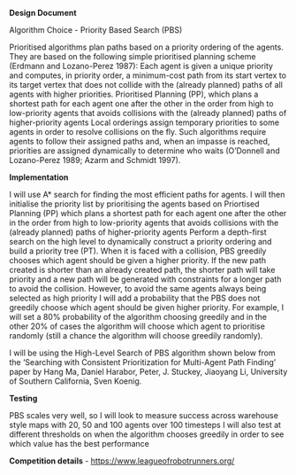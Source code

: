 **Design Document**

Algorithm Choice - Priority Based Search (PBS)

Prioritised algorithms plan paths based on a priority ordering of the agents. They are based on the following simple prioritised planning scheme (Erdmann and Lozano-Perez 1987): Each agent is given a unique priority and computes, in priority order, a minimum-cost path from its start vertex to its target vertex that does not collide with the (already planned) paths of all agents with higher priorities.
Prioritised Planning (PP), which plans a shortest path for each agent one after the other in the order from high to low-priority agents that avoids collisions with the (already planned) paths of higher-priority agents
Local orderings assign temporary priorities to some agents in order to resolve collisions on the fly. Such algorithms require agents to follow their assigned paths and, when an impasse is reached, priorities are assigned dynamically to determine who waits (O’Donnell and Lozano-Perez 1989; Azarm and Schmidt 1997).

**Implementation**

I will use A* search for finding the most efficient paths for agents. 
I will then initialise the priority list by prioritising the agents based on Priortised Planning (PP) which plans a shortest path for each agent one after the other in the order from high to low-priority agents that avoids collisions with the (already planned) paths of higher-priority agents
Perform a depth-first search on the high level to dynamically construct a priority ordering and build a priority tree (PT). When it is faced with a collision, PBS greedily chooses which agent should be given a higher priority. If the new path created is shorter than an already created path, the shorter path will take priority and a new path will be generated with constraints for a longer path to avoid the collision.
However, to avoid the same agents always being selected as high priority I will add a probability that the PBS does not greedily choose which agent should be given higher priority. For example, I will set a 80% probability of the algorithm choosing greedily and in the other 20% of cases the algorithm will choose which agent to prioritise randomly (still a chance the algorithm will choose greedily randomly).

I will be using the High-Level Search of PBS algorithm shown below from the ‘Searching with Consistent Prioritization for Multi-Agent Path Finding’ paper by Hang Ma, Daniel Harabor, Peter, J. Stuckey, Jiaoyang Li, University of Southern California, Sven Koenig. 

**Testing**

PBS scales very well, so I will look to measure success across warehouse style maps with 20, 50 and 100 agents over 100 timesteps
I will also test at different thresholds on when the algorithm chooses greedily in order to see which value has the best performance

**Competition details** - https://www.leagueofrobotrunners.org/
